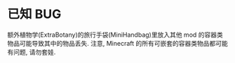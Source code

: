 # 已知 BUG

额外植物学\(ExtraBotany\)的旅行手袋\(MiniHandbag\)里放入其他 mod 的容器类物品可能导致其中的物品丢失. 注意, Minecraft 的所有可嵌套的容器类物品都可能有问题, 请勿套娃.

